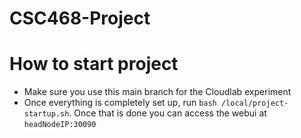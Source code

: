 # CSC468-Project
# How to start project
- Make sure you use this main branch for the Cloudlab experiment
- Once everything is completely set up, run `bash /local/project-startup.sh`. Once that is done you can access the webui at `headNodeIP:30090`